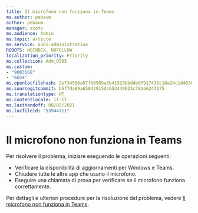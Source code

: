 ```yaml
---
title: Il microfono non funziona in Teams
ms.author: pebaum
author: pebaum
manager: scotv
ms.audience: Admin
ms.topic: article
ms.service: o365-administration
ROBOTS: NOINDEX, NOFOLLOW
localization_priority: Priority
ms.collection: Adm_O365
ms.custom:
- "9003568"
- "6654"
ms.openlocfilehash: 2e734506a97f68509a3b41529bbdde07917472c10a24c1d40305fdad7feff41a
ms.sourcegitcommit: b5f7da89a650d2915dc652449623c78be6247175
ms.translationtype: HT
ms.contentlocale: it-IT
ms.lasthandoff: 08/05/2021
ms.locfileid: "53944711"
---
```

# <a name="microphone-isnt-working-in-teams"></a>Il microfono non funziona in Teams

Per risolvere il problema, iniziare eseguendo le operazioni seguenti:

- Verificare la disponibilità di aggiornamenti per Windows e Teams.
- Chiudere tutte le altre app che usano il microfono.
- Eseguire una chiamata di prova per verificare se il microfono funziona correttamente.

Per dettagli e ulteriori procedure per la risoluzione del problema, vedere [Il microfono non funziona in Teams](https://support.microsoft.com/office/666d1123-9dd0-4a31-ad2e-a758b204f33a).

